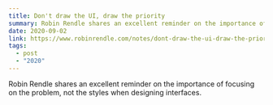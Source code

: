 ```yaml
---
title: Don't draw the UI, draw the priority
summary: Robin Rendle shares an excellent reminder on the importance of focusing on the problem, not the styles when designing interfaces.
date: 2020-09-02
link: https://www.robinrendle.com/notes/dont-draw-the-ui-draw-the-priority
tags:
  - post
  - "2020"
---
```


Robin Rendle shares an excellent reminder on the importance of focusing on the problem, not the styles when designing interfaces. 

